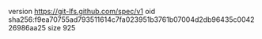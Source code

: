 version https://git-lfs.github.com/spec/v1
oid sha256:f9ea70755ad793511614c7fa023951b3761b07004d2db96435c004226986aa25
size 925
